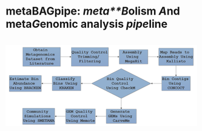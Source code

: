 # metaBAGpipe: *meta**B*olism *A*nd meta*G*enomic analysis *pipe*line 
# ![pipemap_v0.1](pipemap_v0.1.png)
